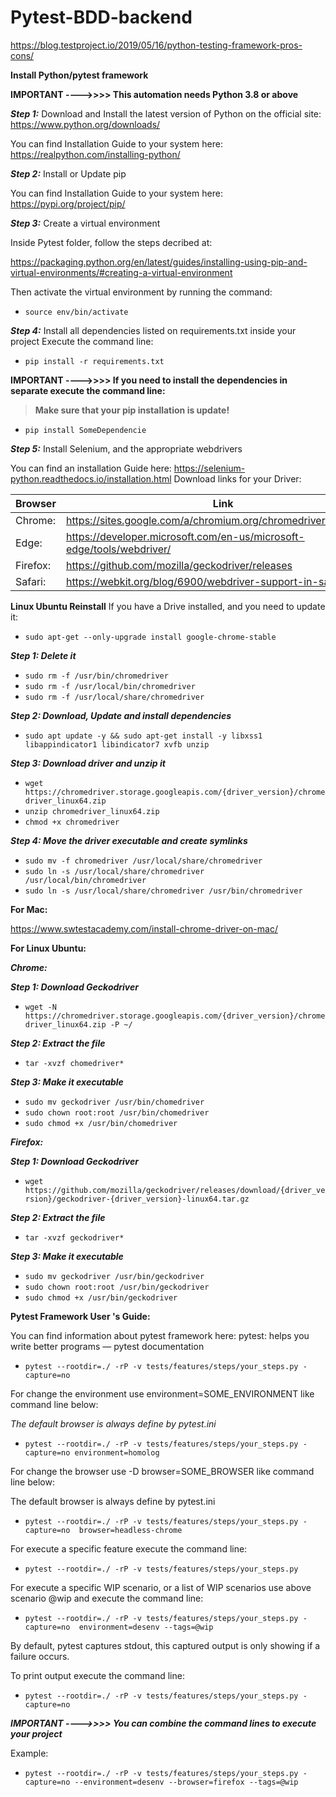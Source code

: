 # Pytest-BDD-backend

https://blog.testproject.io/2019/05/16/python-testing-framework-pros-cons/

**Install Python/pytest framework**

**IMPORTANT ---->>>>  This automation needs Python 3.8 or above**

***Step 1:*** Download and Install the latest version of Python on the official site: https://www.python.org/downloads/
        
You can find Installation Guide to your system here:  https://realpython.com/installing-python/


***Step 2:*** Install or Update pip
        
You can find Installation Guide to your system here:  https://pypi.org/project/pip/

***Step 3:*** Create a virtual environment

Inside Pytest folder, follow the steps decribed at:

https://packaging.python.org/en/latest/guides/installing-using-pip-and-virtual-environments/#creating-a-virtual-environment

Then activate the virtual environment by running the command:

* `source env/bin/activate`

***Step 4:*** Install all dependencies listed on requirements.txt inside your project
        Execute the command line:
        
* `pip install -r requirements.txt` 

**IMPORTANT ---->>>>  If you need to install the dependencies in separate execute the command line:**
                  
                  
> **Make sure that your pip installation is update!** 

        
* `pip install SomeDependencie` 

***Step 5:*** Install Selenium, and the appropriate webdrivers
       
You can find an installation Guide here:  https://selenium-python.readthedocs.io/installation.html
Download links for your Driver:
        
        
| Browser | Link                                                                  |
| ------  | --------------------------------------------------------------------- |
| Chrome: | https://sites.google.com/a/chromium.org/chromedriver/downloads        |
| Edge:   | https://developer.microsoft.com/en-us/microsoft-edge/tools/webdriver/ | 
| Firefox:| https://github.com/mozilla/geckodriver/releases                       | 
| Safari: | https://webkit.org/blog/6900/webdriver-support-in-safari-10/          | 

**Linux Ubuntu Reinstall**
If you have a Drive installed, and you need to update it:

* `sudo apt-get --only-upgrade install google-chrome-stable`

***Step 1: Delete it***
* `sudo rm -f /usr/bin/chromedriver`
* `sudo rm -f /usr/local/bin/chromedriver`
* `sudo rm -f /usr/local/share/chromedriver`

***Step 2: Download, Update and install dependencies***
* `sudo apt update -y && sudo apt-get install -y libxss1 libappindicator1 libindicator7 xvfb unzip`

***Step 3: Download driver and unzip it***
* `wget https://chromedriver.storage.googleapis.com/{driver_version}/chromedriver_linux64.zip` 
* `unzip chromedriver_linux64.zip`
* `chmod +x chromedriver`

***Step 4: Move the driver executable and create symlinks***
* `sudo mv -f chromedriver /usr/local/share/chromedriver`
* `sudo ln -s /usr/local/share/chromedriver /usr/local/bin/chromedriver` 
* `sudo ln -s /usr/local/share/chromedriver /usr/bin/chromedriver` 

**For Mac:**

https://www.swtestacademy.com/install-chrome-driver-on-mac/


**For Linux Ubuntu:**

***Chrome:***

***Step 1: Download Geckodriver***
*   `wget -N https://chromedriver.storage.googleapis.com/{driver_version}/chromedriver_linux64.zip -P ~/`

***Step 2: Extract the file***
*   `tar -xvzf chomedriver*`

***Step 3: Make it executable***
*   `sudo mv geckodriver /usr/bin/chomedriver`
*   `sudo chown root:root /usr/bin/chomedriver`
*   `sudo chmod +x /usr/bin/chomedriver`

***Firefox:***

***Step 1: Download Geckodriver***
*   `wget https://github.com/mozilla/geckodriver/releases/download/{driver_version}/geckodriver-{driver_version}-linux64.tar.gz`

***Step 2: Extract the file***
*   `tar -xvzf geckodriver*`

***Step 3: Make it executable***
*   `sudo mv geckodriver /usr/bin/geckodriver`
*   `sudo chown root:root /usr/bin/geckodriver`
*   `sudo chmod +x /usr/bin/geckodriver`

**Pytest Framework User 's Guide:**

You can find information about pytest framework here: pytest: helps you write better programs — pytest documentation 


*   `pytest --rootdir=./ -rP -v tests/features/steps/your_steps.py -capture=no`
 

For change the environment use  environment=SOME_ENVIRONMENT like command line below:

*The default browser is always define by pytest.ini*


*   `pytest --rootdir=./ -rP -v tests/features/steps/your_steps.py -capture=no environment=homolog`
 

For change the browser use -D browser=SOME_BROWSER like command line below:

The default browser is always define by pytest.ini


*   `pytest --rootdir=./ -rP -v tests/features/steps/your_steps.py -capture=no  browser=headless-chrome`
 

For execute a specific feature execute the command line:


*   `pytest --rootdir=./ -rP -v tests/features/steps/your_steps.py`
 

For execute a specific WIP scenario, or a list of WIP scenarios use above scenario @wip and execute the command line:


*   `pytest --rootdir=./ -rP -v tests/features/steps/your_steps.py -capture=no  environment=desenv --tags=@wip`
 

By default, pytest captures stdout, this captured output is only showing if a failure occurs.

To print output execute the command line:


*   `pytest --rootdir=./ -rP -v tests/features/steps/your_steps.py -capture=no`
 

***IMPORTANT ---->>>>  You can combine the command lines to execute your project***

Example:


*   `pytest --rootdir=./ -rP -v tests/features/steps/your_steps.py -capture=no --environment=desenv --browser=firefox --tags=@wip`
 



